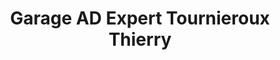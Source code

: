 ---
title: "Garage AD Expert Tournieroux Thierry"
url: /saint-genest-sur-roselle/garage-ad-expert-tournieroux-thierry/
shop: réparation de voitures
---